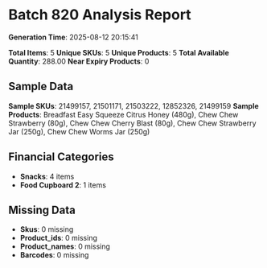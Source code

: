 # Batch 820 Analysis Report

**Generation Time**: 2025-08-12 20:15:41

**Total Items**: 5
**Unique SKUs**: 5
**Unique Products**: 5
**Total Available Quantity**: 288.00
**Near Expiry Products**: 0

## Sample Data
**Sample SKUs**: 21499157, 21501171, 21503222, 12852326, 21499159
**Sample Products**: Breadfast Easy Squeeze Citrus Honey (480g), Chew Chew Strawberry (80g), Chew Chew Cherry Blast (80g), Chew Chew Strawberry Jar (250g), Chew Chew Worms Jar (250g)

## Financial Categories
- **Snacks**: 4 items
- **Food Cupboard 2**: 1 items

## Missing Data
- **Skus**: 0 missing
- **Product_ids**: 0 missing
- **Product_names**: 0 missing
- **Barcodes**: 0 missing
